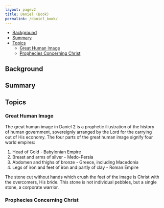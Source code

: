 ```yaml
---
layout: pagev2
title: Daniel (Book)
permalink: /daniel_book/
---
```

- [Background](#background)
- [Summary](#summary)
- [Topics](#topics)
  - [Great Human Image](#great-human-image)
  - [Prophecies Concerning Christ](#prophecies-concerning-christ)

## Background

## Summary

## Topics

### Great Human Image

The great human image in Daniel 2 is a prophetic illustration of the history of  human government, sovereignly arranged by the Lord for the carrying out of His economy. The four parts of the great human image signify four world empires:

1. Head of Gold - Babylonian Empire
2. Breast and arms of silver - Medo-Persia
3. Abdomen and thighs of bronze - Greece, including Macedonia
4. Legs of iron and feet of iron and partly of clay - Roman Empire

The stone cut without hands which crush the feet of the image is Christ with the overcomers, His bride. This stone is not individual pebbles, but a single stone, a corporate warrior.

### Prophecies Concerning Christ
